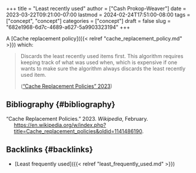 +++
title = "Least recently used"
author = ["Cash Prokop-Weaver"]
date = 2023-03-22T09:21:00-07:00
lastmod = 2024-02-24T17:51:00-08:00
tags = ["concept", "concept"]
categories = ["concept"]
draft = false
slug = "682e1968-6d7c-4689-a627-5a9903323194"
+++

A [Cache replacement policy]({{< relref "cache_replacement_policy.md" >}}) which:

> Discards the least recently used items first. This algorithm requires keeping track of what was used when, which is expensive if one wants to make sure the algorithm always discards the least recently used item.
>
> (<a href="#citeproc_bib_item_1">“Cache Replacement Policies” 2023</a>)


## Bibliography {#bibliography}

<style>.csl-entry{text-indent: -1.5em; margin-left: 1.5em;}</style><div class="csl-bib-body">
  <div class="csl-entry"><a id="citeproc_bib_item_1"></a>“Cache Replacement Policies.” 2023. <i>Wikipedia</i>, February. <a href="https://en.wikipedia.org/w/index.php?title=Cache_replacement_policies&oldid=1141486190">https://en.wikipedia.org/w/index.php?title=Cache_replacement_policies&#38;oldid=1141486190</a>.</div>
</div>


## Backlinks {#backlinks}

-   [Least frequently used]({{< relref "least_frequently_used.md" >}})
